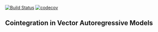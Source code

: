 [![Build Status](https://travis-ci.org/andreasnoack/Cointegration.jl.svg?branch=master)](https://travis-ci.org/andreasnoack/Cointegration.jl)
[![codecov](https://codecov.io/gh/andreasnoack/Cointegration.jl/branch/master/graph/badge.svg)](https://codecov.io/gh/andreasnoack/Cointegration.jl)

## Cointegration in Vector Autoregressive Models